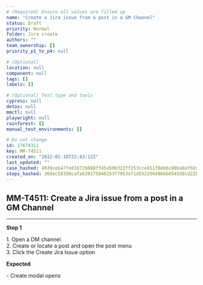 ```yaml
---
# (Required) Ensure all values are filled up
name: "Create a Jira issue from a post in a GM Channel"
status: Draft
priority: Normal
folder: Jira create
authors: ""
team_ownership: []
priority_p1_to_p4: null

# (Optional)
location: null
component: null
tags: []
labels: []

# (Optional) Test type and tools
cypress: null
detox: null
mmctl: null
playwright: null
rainforest: []
manual_test_environments: []

# Do not change
id: 17674311
key: MM-T4511
created_on: "2022-01-18T22:43:12Z"
last_updated: ""
case_hashed: 4939ceb47fe816729888ff45a506322ff253cce651f0eb6c88ba0af6b988e8989ab9eb5f8a9d6c4acd618bbbdea347dc
steps_hashed: 36dec58398cafa639175846153f7953ef1d55229949b6b854558cd22be49a868fe272e51710ccfad9af8f7b2bb21c0ab
---
```


<!-- (Auto-generated) Based on frontmatter's "key" and "name" -->

## MM-T4511: Create a Jira issue from a post in a GM Channel

---

**Step 1**

1\. Open a DM channel\
2\. Create or locate a post and open the post menu\
3\. Click the Create Jira Issue option

**Expected**

\- Create modal opens
